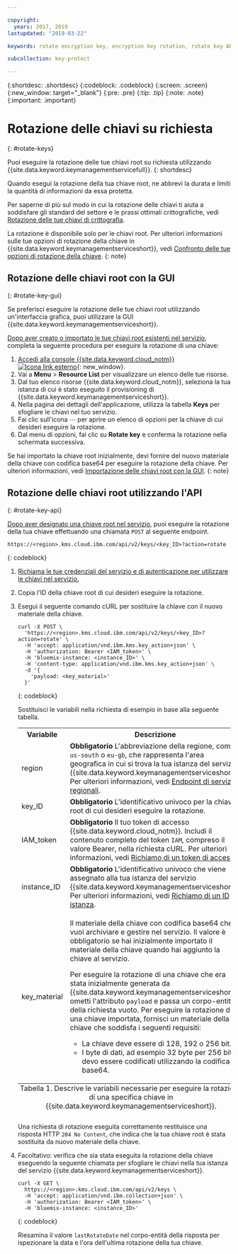 ```yaml
---

copyright:
  years: 2017, 2019
lastupdated: "2019-03-22"

keywords: rotate encryption key, encryption key rotation, rotate key API examples 

subcollection: key-protect

---
```


{:shortdesc: .shortdesc}
{:codeblock: .codeblock}
{:screen: .screen}
{:new_window: target="_blank"}
{:pre: .pre}
{:tip: .tip}
{:note: .note}
{:important: .important}

# Rotazione delle chiavi su richiesta
{: #rotate-keys}

Puoi eseguire la rotazione delle tue chiavi root su richiesta utilizzando {{site.data.keyword.keymanagementservicefull}}.
{: shortdesc}

Quando esegui la rotazione della tua chiave root, ne abbrevi la durata e limiti la quantità di informazioni da essa protetta.   

Per saperne di più sul modo in cui la rotazione delle chiavi ti aiuta a soddisfare gli standard del settore e le prassi ottimali crittografiche, vedi [Rotazione delle tue chiavi di crittografia](/docs/services/key-protect?topic=key-protect-key-rotation).

La rotazione è disponibile solo per le chiavi root. Per ulteriori informazioni sulle tue opzioni di rotazione della chiave in {{site.data.keyword.keymanagementserviceshort}}, vedi [Confronto delle tue opzioni di rotazione della chiave](/docs/services/key-protect?topic=key-protect-compare-key-rotation-options).
{: note}

## Rotazione delle chiavi root con la GUI
{: #rotate-key-gui}

Se preferisci eseguire la rotazione delle tue chiavi root utilizzando un'interfaccia grafica, puoi utilizzare la GUI {{site.data.keyword.keymanagementserviceshort}}.

[Dopo aver creato o importato le tue chiavi root esistenti nel servizio](/docs/services/key-protect?topic=key-protect-create-root-keys), completa la seguente procedura per eseguire la rotazione di una chiave:

1. [Accedi alla console {{site.data.keyword.cloud_notm}} ![Icona link esterno](../../icons/launch-glyph.svg "Icona link esterno")](https://{DomainName}/){: new_window}.
2. Vai a **Menu** &gt; **Resource List** per visualizzare un elenco delle tue risorse.
3. Dal tuo elenco risorse {{site.data.keyword.cloud_notm}}, seleziona la tua istanza di cui è stato eseguito il provisioning di {{site.data.keyword.keymanagementserviceshort}}.
4. Nella pagina dei dettagli dell'applicazione, utilizza la tabella **Keys** per sfogliare le chiavi nel tuo servizio.
5. Fai clic sull'icona ⋯ per aprire un elenco di opzioni per la chiave di cui desideri eseguire la rotazione.
6. Dal menu di opzioni, fai clic su **Rotate key** e conferma la rotazione nella schermata successiva.

Se hai importato la chiave root inizialmente, devi fornire del nuovo materiale della chiave con codifica base64 per eseguire la rotazione della chiave. Per ulteriori informazioni, vedi [Importazione delle chiavi root con la GUI](/docs/services/key-protect?topic=key-protect-import-root-keys#gui).
{: note}

## Rotazione delle chiavi root utilizzando l'API
{: #rotate-key-api}

[Dopo aver designato una chiave root nel servizio](/docs/services/key-protect?topic=key-protect-create-root-keys), puoi eseguire la rotazione della tua chiave effettuando una chiamata `POST` al seguente endpoint.

```
https://<region>.kms.cloud.ibm.com/api/v2/keys/<key_ID>?action=rotate
```
{: codeblock}

1. [Richiama le tue credenziali del servizio e di autenticazione per utilizzare le chiavi nel servizio.](/docs/services/key-protect?topic=key-protect-set-up-api)

2. Copia l'ID della chiave root di cui desideri eseguire la rotazione.

3. Esegui il seguente comando cURL per sostituire la chiave con il nuovo materiale della chiave.

    ```cURL
    curl -X POST \
      'https://<region>.kms.cloud.ibm.com/api/v2/keys/<key_ID>?action=rotate' \
      -H 'accept: application/vnd.ibm.kms.key_action+json' \
      -H 'authorization: Bearer <IAM_token>' \
      -H 'bluemix-instance: <instance_ID>' \
      -H 'content-type: application/vnd.ibm.kms.key_action+json' \
      -d '{
        'payload: <key_material>'
      }'
    ```
    {: codeblock}

    Sostituisci le variabili nella richiesta di esempio in base alla seguente tabella.

    <table>
      <tr>
        <th>Variabile</th>
        <th>Descrizione</th>
      </tr>
      <tr>
        <td><varname>region</varname></td>
        <td><strong>Obbligatorio</strong> L'abbreviazione della regione, come <code>us-south</code> o <code>eu-gb</code>, che rappresenta l'area geografica in cui si trova la tua istanza del servizio {{site.data.keyword.keymanagementserviceshort}}. Per ulteriori informazioni, vedi <a href="/docs/services/key-protect?topic=key-protect-regions#endpoints">Endpoint di servizio regionali</a>.</td>
      </tr>
      <tr>
        <td><varname>key_ID</varname></td>
        <td><strong>Obbligatorio</strong> L'identificativo univoco per la chiave root di cui desideri eseguire la rotazione.</td>
      </tr>
      <tr>
        <td><varname>IAM_token</varname></td>
        <td><strong>Obbligatorio</strong> Il tuo token di accesso {{site.data.keyword.cloud_notm}}. Includi il contenuto completo del token <code>IAM</code>, compreso il valore Bearer, nella richiesta cURL. Per ulteriori informazioni, vedi <a href="/docs/services/key-protect?topic=key-protect-retrieve-access-token">Richiamo di un token di accesso</a>.</td>
      </tr>
      <tr>
        <td><varname>instance_ID</varname></td>
        <td><strong>Obbligatorio</strong> L'identificativo univoco che viene assegnato alla tua istanza del servizio {{site.data.keyword.keymanagementserviceshort}}. Per ulteriori informazioni, vedi <a href="/docs/services/key-protect?topic=key-protect-retrieve-instance-ID">Richiamo di un ID istanza</a>.</td>
      </tr>
      <tr>
        <td><varname>key_material</varname></td>
        <td>
          <p>Il materiale della chiave con codifica base64 che vuoi archiviare e gestire nel servizio. Il valore è obbligatorio se hai inizialmente importato il materiale della chiave quando hai aggiunto la chiave al servizio.</p>
          <p>Per eseguire la rotazione di una chiave che era stata inizialmente generata da {{site.data.keyword.keymanagementserviceshort}}, ometti l'attributo <code>payload</code> e passa un corpo-entità della richiesta vuoto. Per eseguire la rotazione di una chiave importata, fornisci un materiale della chiave che soddisfa i seguenti requisiti:</p>
          <p>
            <ul>
              <li>La chiave deve essere di 128, 192 o 256 bit.</li>
              <li>I byte di dati, ad esempio 32 byte per 256 bit, devo essere codificati utilizzando la codifica base64.</li>
            </ul>
          </p>
        </td>
      </tr>
      <caption style="caption-side:bottom;">Tabella 1. Descrive le variabili necessarie per eseguire la rotazione di una specifica chiave in {{site.data.keyword.keymanagementserviceshort}}.</caption>
    </table>

    Una richiesta di rotazione eseguita correttamente restituisce una risposta HTTP `204 No Content`, che indica che la tua chiave root è stata sostituita da nuovo materiale della chiave.

4. Facoltativo: verifica che sia stata eseguita la rotazione della chiave eseguendo la seguente chiamata per sfogliare le chiavi nella tua istanza del servizio {{site.data.keyword.keymanagementserviceshort}}.

    ```cURL
    curl -X GET \
      https://<region>.kms.cloud.ibm.com/api/v2/keys \
      -H 'accept: application/vnd.ibm.collection+json' \
      -H 'authorization: Bearer <IAM_token>' \
      -H 'bluemix-instance: <instance_ID>'
    ```
    {: codeblock}
  
    Riesamina il valore `lastRotateDate` nel corpo-entità della risposta per ispezionare la data e l'ora dell'ultima rotazione della tua chiave.
    
